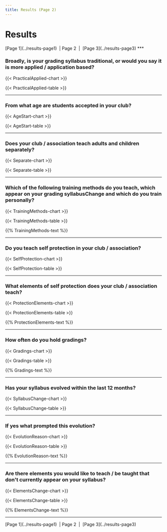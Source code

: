 ```yaml
---
title: Results (Page 2)
---
```

<script type="text/javascript" src="https://www.gstatic.com/charts/loader.js"></script>
<script type="text/javascript">google.charts.load('current', {'packages':['corechart','bar','table']});</script>

# Results
<span class="nav">
[Page 1](../results-page1)&nbsp; | Page 2&nbsp; | &nbsp;[Page 3](../results-page3)
</span>
***

### Broadly, is your grading syllabus traditional, or would you say it is more applied / application based?

{{< PracticalApplied-chart >}}
<script type="text/javascript">google.charts.setOnLoadCallback(drawChartPracticalApplied);</script>
<div id="chart-PracticalApplied" class="chart"></div>
{{< PracticalApplied-table >}}
<script type="text/javascript">google.charts.setOnLoadCallback(drawTablePracticalApplied);</script>
<div id="table-PracticalApplied" class="table"></div>

***

### From what age are students accepted in your club?

{{< AgeStart-chart >}}
<script type="text/javascript">google.charts.setOnLoadCallback(drawChartAgeStart);</script>
<div id="chart-AgeStart" class="chart"></div>
{{< AgeStart-table >}}
<script type="text/javascript">google.charts.setOnLoadCallback(drawTableAgeStart);</script>
<div id="table-AgeStart" class="table"></div>

***

### Does your club / association teach adults and children separately?

{{< Separate-chart >}}
<script type="text/javascript">google.charts.setOnLoadCallback(drawChartSeparate);</script>
<div id="chart-Separate" class="chart"></div>
{{< Separate-table >}}
<script type="text/javascript">google.charts.setOnLoadCallback(drawTableSeparate);</script>
<div id="table-Separate" class="table"></div>

***

### Which of the following training methods do you teach, which appear on your grading syllabusChange and which do you train personally?

{{< TrainingMethods-chart >}}
<script type="text/javascript">google.charts.setOnLoadCallback(drawChartTrainingMethods);</script>
<div id="chart-TrainingMethods" class="chart-large"></div>
{{< TrainingMethods-table >}}
<script type="text/javascript">google.charts.setOnLoadCallback(drawTableTrainingMethods);</script>
<div id="table-TrainingMethods" class="table"></div>

{{% TrainingMethods-text %}}

***

### Do you teach self protection in your club / association?

{{< SelfProtection-chart >}}
<script type="text/javascript">google.charts.setOnLoadCallback(drawChartSelfProtection);</script>
<div id="chart-SelfProtection" class="chart"></div>
{{< SelfProtection-table >}}
<script type="text/javascript">google.charts.setOnLoadCallback(drawTableSelfProtection);</script>
<div id="table-SelfProtection" class="table"></div>

***

### What elements of self protection does your club / association teach?

{{< ProtectionElements-chart >}}
<script type="text/javascript">google.charts.setOnLoadCallback(drawChartProtectionElements);</script>
<div id="chart-ProtectionElements" class="chart-large"></div>
{{< ProtectionElements-table >}}
<script type="text/javascript">google.charts.setOnLoadCallback(drawTableProtectionElements);</script>
<div id="table-ProtectionElements" class="table"></div>

{{% ProtectionElements-text %}}

***

### How often do you hold gradings?

{{< Gradings-chart >}}
<script type="text/javascript">google.charts.setOnLoadCallback(drawChartGradings);</script>
<div id="chart-Gradings" class="chart"></div>
{{< Gradings-table >}}
<script type="text/javascript">google.charts.setOnLoadCallback(drawTableGradings);</script>
<div id="table-Gradings" class="table"></div>

{{% Gradings-text %}}

***

### Has your syllabus evolved within the last 12 months?

{{< SyllabusChange-chart >}}
<script type="text/javascript">google.charts.setOnLoadCallback(drawChartSyllabusChange);</script>
<div id="chart-SyllabusChange" class="chart"></div>
{{< SyllabusChange-table >}}
<script type="text/javascript">google.charts.setOnLoadCallback(drawTableSyllabusChange);</script>
<div id="table-SyllabusChange" class="table"></div>

***

### If yes what prompted this evolution?

{{< EvolutionReason-chart >}}
<script type="text/javascript">google.charts.setOnLoadCallback(drawChartEvolutionReason);</script>
<div id="chart-EvolutionReason" class="chart"></div>
{{< EvolutionReason-table >}}
<script type="text/javascript">google.charts.setOnLoadCallback(drawTableEvolutionReason);</script>
<div id="table-EvolutionReason" class="table"></div>

{{% EvolutionReason-text %}}

***

### Are there elements you would like to teach / be taught that don't currently appear on your syllabus?

{{< ElementsChange-chart >}}
<script type="text/javascript">google.charts.setOnLoadCallback(drawChartElementsChange);</script>
<div id="chart-ElementsChange" class="chart"></div>
{{< ElementsChange-table >}}
<script type="text/javascript">google.charts.setOnLoadCallback(drawTableElementsChange);</script>
<div id="table-ElementsChange" class="table"></div>

{{% ElementsChange-text %}}

***

<span class="nav">
[Page 1](../results-page1)&nbsp; | Page 2&nbsp; | &nbsp;[Page 3](../results-page3)
</span>